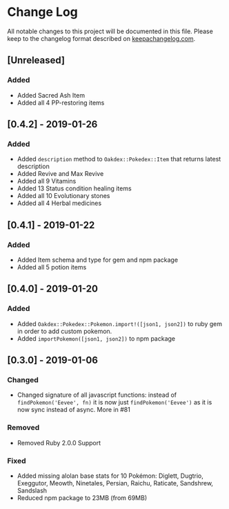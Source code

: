 # Change Log
All notable changes to this project will be documented in this file.
Please keep to the changelog format described on [keepachangelog.com](http://keepachangelog.com).

## [Unreleased]

### Added
- Added Sacred Ash Item
- Added all 4 PP-restoring items

## [0.4.2] - 2019-01-26

### Added
- Added `description` method to `Oakdex::Pokedex::Item` that returns latest description
- Added Revive and Max Revive
- Added all 9 Vitamins
- Added 13 Status condition healing items
- Added all 10 Evolutionary stones
- Added all 4 Herbal medicines

## [0.4.1] - 2019-01-22

### Added
- Added Item schema and type for gem and npm package
- Added all 5 potion items


## [0.4.0] - 2019-01-20

### Added
- Added `Oakdex::Pokedex::Pokemon.import!([json1, json2])` to ruby gem in order to add custom pokemon.
- Added `importPokemon([json1, json2])` to npm package


## [0.3.0] - 2019-01-06

### Changed
- Changed signature of all javascript functions: instead of `findPokemon('Eevee', fn)` it is now just `findPokemon('Eevee')` as it is now sync instead of async. More in #81

### Removed
- Removed Ruby 2.0.0 Support

### Fixed
- Added missing alolan base stats for 10 Pokémon: Diglett, Dugtrio, Exeggutor, Meowth, Ninetales, Persian, Raichu, Raticate, Sandshrew, Sandslash
- Reduced npm package to 23MB (from 69MB)
